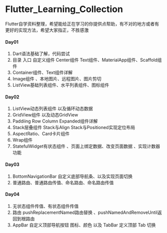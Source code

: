 # Flutter_Learning_Collection
Flutter自学资料整理，希望能给正在学习的你提供点帮助，有不对的地方或者有更好的实现方法，希望大家指正，不胜感激

#### Day01
1. Dart语法基础了解，代码尝试
2. 目录 入口 自定义组件 Center组件 Text组件、MaterialApp组件、Scaffold组件
3. Container组件、Text组件详解
4. Image组件 、本地图片、远程图片、图片剪切
5. ListView基础列表组件、水平列表组件、图标组件

#### Day02
1. ListView动态列表组件 以及循环动态数据
2. GridView组件 以及动态GridView
3. Paddiing Row Column Expanded组件详解
4. Stack层叠组件 Stack与Align  Stack与Positioned实现定位布局
5. AspectRatio、Card卡片组件
6. Wrap组件
7. StatefulWidget有状态组件 、页面上绑定数据、改变页面数据 、实现计数器功能

#### Day03
1. BottomNavigationBar 自定义底部导航条、以及实现页面切换
2. 普通路由、普通路由传值、命名路由、命名路由传值

#### Day04
1. 无状态组件传值、有状态组件传值
2. 路由 pushReplacementNamed路由替换 、pushNamedAndRemoveUntil返回到根路由
3. AppBar 自定义顶部导航按钮 图标、颜色 以及 TabBar 定义顶部 Tab 切换

